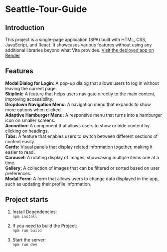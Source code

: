 # Seattle-Tour-Guide
## Introduction
This project is a single-page application (SPA) built with HTML, CSS, JavaScript, and React. It showcases various features without using any additional libraries beyond what Vite provides.
[Visit the deployed app on Render](https://seattle-tour-guide.onrender.com)

## Features  
**Modal Dialog for Login:** A pop-up dialog that allows users to log in without leaving the current page.  
**Skiplink:** A feature that helps users navigate directly to the main content, improving accessibility.  
**Dropdown Navigation Menu:** A navigation menu that expands to show more options when clicked.  
**Adaptive Hamburger Menu:** A responsive menu that turns into a hamburger icon on smaller screens.  
**Accordion:** A component that allows users to show or hide content by clicking on headings.  
**Tabs:** A feature that enables users to switch between different sections of content easily.  
**Cards:** Visual panels that display related information together, making it easier to read.  
**Carousel:** A rotating display of images, showcasing multiple items one at a time.  
**Gallery:** A collection of images that can be filtered or sorted based on user preferences.  
**Modal Form:** A form that allows users to change data displayed in the app, such as updating their profile information.  

## Project starts
1. Install Dependencies:  
```npm install```  
  
2. If you need to build the Project:  
```npm run build```  
  
3. Start the server:  
```npm run dev```  

